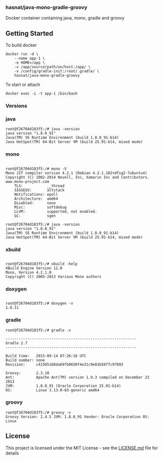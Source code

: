 
### hasnat/java-mono-gradle-groovy
Docker container containing java, mono, gradle and groovy

## Getting Started

To build docker
```
docker run -d \
    --name app-1 \
    -e HOME=/app \
    -v /app/source/path/on/host:/app/ \
    -v /config/gradle-init:/root/.gradle/ \
    hasnat/java-mono-gradle-groovy
```

To start or attach
```
docker exec -i -t app-1 /bin/bash
```

### Versions
### java

```
root@f26704d183f5:/# java -version
java version "1.8.0_91"
Java(TM) SE Runtime Environment (build 1.8.0_91-b14)
Java HotSpot(TM) 64-Bit Server VM (build 25.91-b14, mixed mode)
```

### mono
```

root@f26704d183f5:/# mono -V
Mono JIT compiler version 4.2.1 (Debian 4.2.1.102+dfsg2-7ubuntu4)
Copyright (C) 2002-2014 Novell, Inc, Xamarin Inc and Contributors. www.mono-project.com
	TLS:           __thread
	SIGSEGV:       altstack
	Notifications: epoll
	Architecture:  amd64
	Disabled:      none
	Misc:          softdebug 
	LLVM:          supported, not enabled.
	GC:            sgen

root@f26704d183f5:/# java -version
java version "1.8.0_91"
Java(TM) SE Runtime Environment (build 1.8.0_91-b14)
Java HotSpot(TM) 64-Bit Server VM (build 25.91-b14, mixed mode)
```

### xbuild
```

root@f26704d183f5:/# xbuild -help
XBuild Engine Version 12.0
Mono, Version 4.2.1.0
Copyright (C) 2005-2013 Various Mono authors
```

### doxygen
```

root@f26704d183f5:/# doxygen -v
1.8.11

```

### gradle
```
root@f26704d183f5:/# gradle -v

------------------------------------------------------------
Gradle 2.7
------------------------------------------------------------

Build time:   2015-09-14 07:26:16 UTC
Build number: none
Revision:     c41505168da69fb0650f4e31c9e01b50ffc97893

Groovy:       2.3.10
Ant:          Apache Ant(TM) version 1.9.3 compiled on December 23 2013
JVM:          1.8.0_91 (Oracle Corporation 25.91-b14)
OS:           Linux 3.13.0-83-generic amd64
```

### groovy
```
root@f26704d183f5:/# groovy -v
Groovy Version: 2.4.5 JVM: 1.8.0_91 Vendor: Oracle Corporation OS: Linux
```

## License

This project is licensed under the MIT License - see the [LICENSE.md](LICENSE.md) file for details

